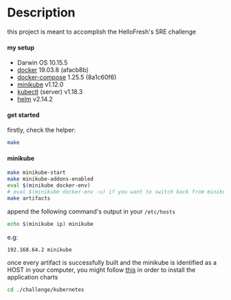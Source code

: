 # Description
this project is meant to accomplish the HelloFresh's SRE challenge

#### my setup
- Darwin OS 10.15.5
- [docker](https://www.docker.com/get-started) 19.03.8 (afacb8b)
- [docker-compose](https://docs.docker.com/compose/install/) 1.25.5 (8a1c60f6)
- [minikube](https://kubernetes.io/docs/tasks/tools/install-minikube/) v1.12.0 
- [kubectl](https://kubernetes.io/docs/tasks/tools/install-kubectl/) (server) v1.18.3
- [helm](https://github.com/helm/helm/releases/tag/v2.14.2) v2.14.2

#### get started
firstly, check the helper:
```bash
make
```

#### minikube
```bash
make minikube-start
make minikube-addons-enabled
eval $(minikube docker-env)
# eval $(minikube docker-env -u) if you want to switch back from minikube docker context
make artifacts
```

append the following command's output in your `/etc/hosts`
```bash
echo $(minikube ip) minikube
```
e.g:
```
192.168.64.2 minikube
```

once every artifact is successfully built and the minikube is identified as a HOST in your computer, you might follow [this](https://github.com/hellofreshdevtests/devbytom-sre-test/tree/dev/challenge/kubernetes) in order to install the application charts
```bash
cd ./challenge/kubernetes
```
